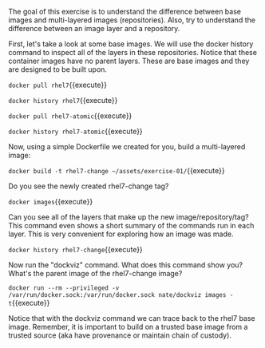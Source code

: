 The goal of this exercise is to understand the difference between base images and multi-layered images (repositories). Also, try to understand the difference between an image layer and a repository.

First, let's take a look at some base images. We will use the docker history command to inspect all of the layers in these repositories. Notice that these container images have no parent layers. These are base images and they are designed to be built upon.

``docker pull rhel7``{{execute}}

``docker history rhel7``{{execute}}

``docker pull rhel7-atomic``{{execute}}

``docker history rhel7-atomic``{{execute}}

Now, using a simple Dockerfile we created for you, build a multi-layered image:

``docker build -t rhel7-change ~/assets/exercise-01/``{{execute}}

Do you see the newly created rhel7-change tag?

``docker images``{{execute}}

Can you see all of the layers that make up the new image/repository/tag? This command even shows a short summary of the commands run in each layer. This is very convenient for exploring how an image was made.

``docker history rhel7-change``{{execute}}

Now run the "dockviz" command. What does this command show you? What's the parent image of the rhel7-change image? 

``docker run --rm --privileged -v /var/run/docker.sock:/var/run/docker.sock nate/dockviz images -t``{{execute}}

Notice that with the dockviz command we can trace back to the rhel7 base image. Remember, it is important to build on a trusted base image from a trusted source (aka have provenance or maintain chain of custody).
